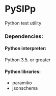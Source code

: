 # PySIPp
Python test utility

### Dependencies:

#### Python interpreter:

Python 3.5. or greater

#### Python libraries:
<ul>
<li>paramiko</li>
<li>jsonschema</li>
</ul>
